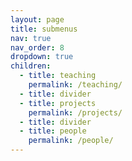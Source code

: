 ```yaml
---
layout: page
title: submenus
nav: true
nav_order: 8
dropdown: true
children:
  - title: teaching
    permalink: /teaching/
  - title: divider
  - title: projects
    permalink: /projects/
  - title: divider
  - title: people
    permalink: /people/
---
```

